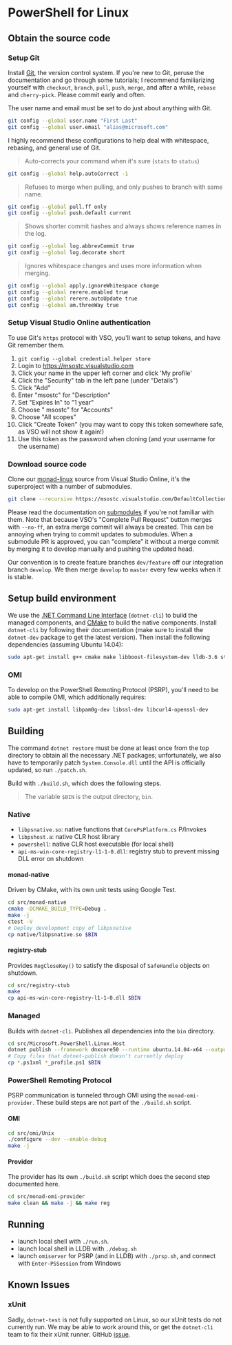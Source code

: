 # PowerShell for Linux

## Obtain the source code

### Setup Git

Install [Git][], the version control system. If you're new to Git, peruse the documentation and go through some tutorials; I recommend familiarizing yourself with `checkout`, `branch`, `pull`, `push`, `merge`, and after a while, `rebase` and `cherry-pick`. Please commit early and often.

The user name and email must be set to do just about anything with Git.

```sh
git config --global user.name "First Last"
git config --global user.email "alias@microsoft.com"
```

I highly recommend these configurations to help deal with whitespace, rebasing, and general use of Git.

> Auto-corrects your command when it's sure (`stats` to `status`)
```sh
git config --global help.autoCorrect -1
```

> Refuses to merge when pulling, and only pushes to branch with same name.
```sh
git config --global pull.ff only
git config --global push.default current
```

> Shows shorter commit hashes and always shows reference names in the log.
```sh
git config --global log.abbrevCommit true
git config --global log.decorate short
```

> Ignores whitespace changes and uses more information when merging.
```sh
git config --global apply.ignoreWhitespace change
git config --global rerere.enabled true
git config --global rerere.autoUpdate true
git config --global am.threeWay true
```

[Git]: https://git-scm.com/documentation

### Setup Visual Studio Online authentication

To use Git's `https` protocol with VSO, you'll want to setup tokens, and have Git remember them.

1. `git config --global credential.helper store`
2. Login to <https://msostc.visualstudio.com>
3. Click your name in the upper left corner and click 'My profile'
4. Click the "Security" tab in the left pane (under "Details")
5. Click "Add"
6. Enter "msostc" for "Description"
7. Set "Expires In" to "1 year"
8. Choose " msostc" for "Accounts"
9. Choose "All scopes"
10. Click "Create Token" (you may want to copy this token somewhere safe, as VSO will not show it again!)
11. Use this token as the password when cloning (and your username for the username)

### Download source code

Clone our [monad-linux][] source from Visual Studio Online, it's the superproject with a number of submodules.

```sh
git clone --recursive https://msostc.visualstudio.com/DefaultCollection/PS/_git/monad-linux
```

Please read the documentation on [submodules][] if you're not familiar with them. Note that because VSO's "Complete Pull Request" button merges with `--no-ff`, an extra merge commit will always be created. This can be annoying when trying to commit updates to submodules. When a submodule PR is approved, you can "complete" it without a merge commit by merging it to develop manually and pushing the updated head.

Our convention is to create feature branches `dev/feature` off our integration branch `develop`. We then merge `develop` to `master` every few weeks when it is stable.

[monad-linux]: https://msostc.visualstudio.com/DefaultCollection/PS/_git/monad-linux
[submodules]: https://www.git-scm.com/book/en/v2/Git-Tools-Submodules

## Setup build environment

We use the [.NET Command Line Interface][dotnet-cli] (`dotnet-cli`) to build the managed components, and [CMake][] to build the native components. Install `dotnet-cli` by following their documentation (make sure to install the `dotnet-dev` package to get the latest version). Then install the following dependencies (assuming Ubuntu 14.04):

```sh
sudo apt-get install g++ cmake make libboost-filesystem-dev lldb-3.6 strace
```

### OMI

To develop on the PowerShell Remoting Protocol (PSRP), you'll need to be able to compile OMI, which additionally requires:

```sh
sudo apt-get install libpam0g-dev libssl-dev libcurl4-openssl-dev
```

[dotnet-cli]: https://github.com/dotnet/cli
[CMake]: https://cmake.org/cmake/help/v2.8.12/cmake.html

## Building

The command `dotnet restore` must be done at least once from the top directory to obtain all the necessary .NET packages; unfortunately, we also have to temporarily patch `System.Console.dll` until the API is officially updated, so run `./patch.sh`.

Build with `./build.sh`, which does the following steps.

> The variable `$BIN` is the output directory, `bin`.

### Native

- `libpsnative.so`: native functions that `CorePsPlatform.cs` P/Invokes
- `libpshost.a`: native CLR host library
- `powershell`: native CLR host executable (for local shell)
- `api-ms-win-core-registry-l1-1-0.dll`: registry stub to prevent missing DLL error on shutdown

#### monad-native

Driven by CMake, with its own unit tests using Google Test.

```sh
cd src/monad-native
cmake -DCMAKE_BUILD_TYPE=Debug .
make -j
ctest -V
# Deploy development copy of libpsnative
cp native/libpsnative.so $BIN
```

#### registry-stub

Provides `RegCloseKey()` to satisfy the disposal of `SafeHandle` objects on shutdown.

```sh
cd src/registry-stub
make
cp api-ms-win-core-registry-l1-1-0.dll $BIN
```

### Managed

Builds with `dotnet-cli`. Publishes all dependencies into the `bin` directory.

```sh
cd src/Microsoft.PowerShell.Linux.Host
dotnet publish --framework dnxcore50 --runtime ubuntu.14.04-x64 --output $BIN
# Copy files that dotnet-publish doesn't currently deploy
cp *.ps1xml *_profile.ps1 $BIN
```

### PowerShell Remoting Protocol

PSRP communication is tunneled through OMI using the `monad-omi-provider`. These build steps are not part of the `./build.sh` script.

#### OMI

```sh
cd src/omi/Unix
./configure --dev --enable-debug
make -j
```

#### Provider

The provider has its own `./build.sh` script which does the second step documented here.

```sh
cd src/monad-omi-provider
make clean && make -j && make reg
```

## Running

- launch local shell with `./run.sh`.
- launch local shell in LLDB with `./debug.sh`
- launch `omiserver` for PSRP (and in LLDB) with `./prsp.sh`, and connect with `Enter-PSSession` from Windows

## Known Issues

### xUnit

Sadly, `dotnet-test` is not fully supported on Linux, so our xUnit tests do not currently run. We may be able to work around this, or get the `dotnet-cli` team to fix their xUnit runner. GitHub [issue](https://github.com/dotnet/cli/issues/407).

